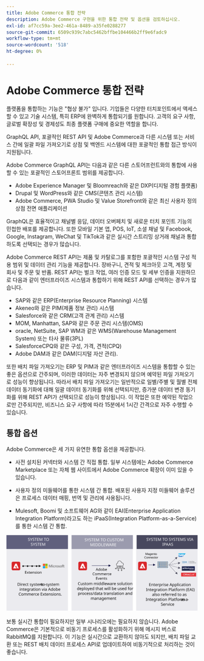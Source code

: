```yaml
---
title: Adobe Commerce 통합 전략
description: Adobe Commerce 구현을 위한 통합 전략 및 옵션을 검토하십시오.
exl-id: af7cc59a-3ee2-461a-8489-a35fe0288277
source-git-commit: 6509c939c7abc5462bffbe104466b2ff9e6fadc9
workflow-type: tm+mt
source-wordcount: '518'
ht-degree: 0%

---
```


# Adobe Commerce 통합 전략

플랫폼을 통합하는 기능은 &quot;협상 불가&quot; 입니다. 기업들은 다양한 터치포인트에서 액세스할 수 있고 기술 시스템, 특히 ERP에 완벽하게 통합되기를 원합니다. 고객의 요구 사항, 글로벌 확장성 및 경제성도 최종 플랫폼 구매에 중요한 역할을 합니다.

GraphQL API, 포괄적인 REST API 및 Adobe Commerce과 다른 시스템 또는 서비스 간에 일괄 파일 가져오기로 상점 및 백엔드 시스템에 대한 포괄적인 통합 접근 방식이 지원됩니다.

Adobe Commerce GraphQL API는 다음과 같은 다른 스토어프런트와의 통합에 사용할 수 있는 포괄적인 스토어프론트 범위를 제공합니다.

- Adobe Experience Manager 및 Bloomreach와 같은 DXP(디지털 경험 플랫폼)
- Drupal 및 WordPress와 같은 CMS(콘텐츠 관리 시스템)
- Adobe Commerce, PWA Studio 및 Value Storefront와 같은 최신 사용자 정의 상점 전면 애플리케이션

GraphQL은 효율적이고 채널별 응답, 데이터 오버페치 및 새로운 터치 포인트 기능의 민첩한 배포를 제공합니다. 또한 모바일 기본 앱, POS, IoT, 소셜 채널 및 Facebook, Google, Instagram, WeChat 및 TikTok과 같은 실시간 스트리밍 상거래 채널과 통합하도록 선택되는 경우가 많습니다.

Adobe Commerce REST API는 제품 및 카탈로그를 포함한 포괄적인 시스템 구성 적용 범위 및 데이터 관리 기능을 제공합니다. 장바구니, 견적 및 체크아웃 고객, 계정 및 회사 및 주문 및 반품. REST API는 벌크 작업, 여러 인증 모드 및 세부 인증을 지원하므로 다음과 같이 엔터프라이즈 시스템과 통합하기 위해 REST API를 선택하는 경우가 많습니다.

- SAP와 같은 ERP(Enterprise Resource Planning) 시스템
- Akeneo와 같은 PIM(제품 정보 관리) 시스템
- Salesforce와 같은 CRM(고객 관계 관리) 시스템
- MOM, Manhattan, SAP와 같은 주문 관리 시스템(OMS)
- oracle, NetSuite, SAP WM과 같은 WMS(Warehouse Management System) 또는 타사 물류(3PL)
- SalesforceCPQ와 같은 구성, 가격, 견적(CPQ)
- Adobe DAM과 같은 DAM(디지털 자산 관리).

또한 배치 파일 가져오기는 ERP 및 PIM과 같은 엔터프라이즈 시스템을 통합할 수 있는 좋은 옵션으로 간주되며, 이러한 데이터는 자주 변경되지 않으며 예약된 파일 가져오기로 성능이 향상됩니다. 따라서 배치 파일 가져오기는 일반적으로 일별/주별 및 월별 전체 데이터 동기화에 대해 일괄 데이터 동기화를 위해 선택되지만, 증가분 데이터 변경 동기화를 위해 REST API가 선택되므로 성능이 향상됩니다. 이 작업은 또한 예약된 작업으로만 간주되지만, 비즈니스 요구 사항에 따라 15분에서 1시간 간격으로 자주 수행할 수 있습니다.

## 통합 옵션

Adobe Commerce은 세 가지 유연한 통합 옵션을 제공합니다.

- 사전 설치된 커넥터와 시스템 간 직접 통합. 일부 시스템에는 Adobe Commerce Marketplace 또는 자체 웹 사이트에서 Adobe Commerce 확장이 이미 있을 수 있습니다.

- 사용자 정의 미들웨어를 통한 시스템 간 통합. 배포된 사용자 지정 미들웨어 솔루션은 프로세스 데이터 매핑, 번역 및 관리에 사용됩니다.

- Mulesoft, Boomi 및 소프트웨어 AG와 같이 EAI(Enterprise Application Integration Platform)라고도 하는 iPaaS(Integration Platform-as-a-Service)를 통한 시스템 간 통합.

![Adobe Commerce 통합 옵션](../../assets/playbooks/integration-options.svg)

보통 실시간 통합이 필요하지만 일부 시나리오에는 필요하지 않습니다. Adobe Commerce은 기본적으로 비동기 프로세스를 활성화하기 위해 메시지 버스로 RabbitMQ를 지원합니다. 이 기능은 실시간으로 교환하지 않아도 되지만, 배치 파일 교환 또는 REST 배치 데이터 프로세스 API로 업데이트하여 비동기적으로 처리하는 것이 좋습니다.
